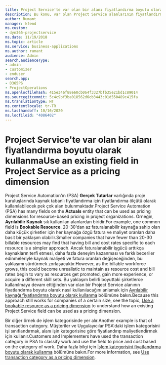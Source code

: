 ```yaml
---
title: Project Service'te var olan bir alanı fiyatlandırma boyutu olarak kullanma
description: Bu konu, var olan Project Service alanlarının fiyatlandırma boyutları olarak kullanılması hakkında bilgi sağlar.
author: Rumant
manager: kfend
ms.custom:
- dyn365-projectservice
ms.date: 11/19/2018
ms.topic: article
ms.service: business-applications
ms.author: rumant
audience: Admin
search.audienceType:
- admin
- customizer
- enduser
search.app:
- D365PS
- ProjectOperations
ms.openlocfilehash: 415e346f88e60cb064f3327bfb35e21bd1c89014
ms.sourcegitcommit: 5c4c9bf3ba018562d6cb3443c01d550489c415fa
ms.translationtype: HT
ms.contentlocale: tr-TR
ms.lasthandoff: 10/16/2020
ms.locfileid: "4086402"
---
```

# <a name="use-an-existing-field-in-project-service-as-a-pricing-dimension"></a><span data-ttu-id="4c217-103">Project Service'te var olan bir alanı fiyatlandırma boyutu olarak kullanma</span><span class="sxs-lookup"><span data-stu-id="4c217-103">Use an existing field in Project Service as a pricing dimension</span></span>

<span data-ttu-id="4c217-104">Project Service Automation'ın (PSA) **Gerçek Tutarlar** varlığında proje kuruluşlarında kaynak tabanlı fiyatlandırma için fiyatlandırma ölçütü olarak kullanılabilecek pek çok alan bulunmaktadır.</span><span class="sxs-lookup"><span data-stu-id="4c217-104">Project Service Automation (PSA) has many fields on the **Actuals** entity that can be used as pricing dimensions for resource-based pricing in project organizations.</span></span> <span data-ttu-id="4c217-105">Örneğin, **Ayrılabilir Kaynak** sık kullanılan alanlardan biridir.</span><span class="sxs-lookup"><span data-stu-id="4c217-105">For example, one common field is **Bookable Resource**.</span></span> <span data-ttu-id="4c217-106">20-30'dan az faturalanabilir kaynağa sahip olan daha küçük şirketler için her kaynağa özgü fatura ve maliyet oranları daha basit bir yaklaşım olabilir.</span><span class="sxs-lookup"><span data-stu-id="4c217-106">Smaller companies that have fewer than 20-30 billable resources may find that having bill and cost rates specific to each resource is a simpler approach.</span></span> <span data-ttu-id="4c217-107">Ancak faturalanabilir işgücü arttıkça kaynakların terfi etmesi, daha fazla deneyim kazanması ve farklı beceriler edinmeleriyle kaynak maliyeti ve fatura oranları değişeceğinden, bu yaklaşımı sürdürmek zorlaşacaktır.</span><span class="sxs-lookup"><span data-stu-id="4c217-107">However, as the billable workforce grows, this could become unrealistic to maintain as resource cost and bill rates begin to vary as resources get promoted, gain more experience, or acquire a different skill sets.</span></span> <span data-ttu-id="4c217-108">Bu yaklaşım belirli boyuttaki şirketlerce kullanılmaya devam ettiğinden var olan bir Project Service alanının fiyatlandırma boyutu olarak nasıl kullanılacağını anlamak için [Ayrılabilir kaynağı fiyatlandırma boyutu olarak kullanma](bookable-resource-pricing-dimension.md) bölümüne bakın.</span><span class="sxs-lookup"><span data-stu-id="4c217-108">Because this approach still works for companies of a certain size, see the topic, [Use a bookable resource as a pricing dimension](bookable-resource-pricing-dimension.md) to understand how an existing Project Service field can be used as a pricing dimension.</span></span>

<span data-ttu-id="4c217-109">Bir diğer örnek de işlem kategorisinde yer alır.</span><span class="sxs-lookup"><span data-stu-id="4c217-109">Another example is that of transaction category.</span></span> <span data-ttu-id="4c217-110">Müşteriler ve Uygulayıcılar PSA'daki işlem kategorisini işi sınıflandırmak, alanı işin kategorisine göre fiyatlandırıp maliyetlendirmek için kullanır.</span><span class="sxs-lookup"><span data-stu-id="4c217-110">Customers and Implementers have used the transaction category in PSA to classify work and use the field to price and cost based on the category of work.</span></span> <span data-ttu-id="4c217-111">Daha fazla bilgi için [İşlem kategorisini fiyatlandırma boyutu olarak kullanma](transaction-category-pricing-dimension.md) bölümüne bakın.</span><span class="sxs-lookup"><span data-stu-id="4c217-111">For more information, see [Use transaction category as a pricing dimension](transaction-category-pricing-dimension.md).</span></span>
